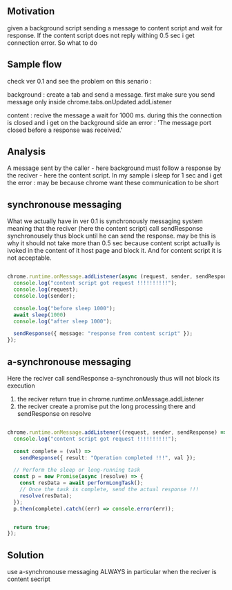 <h2>Motivation</h2>
given a background script sending a message to content script and wait for response. If the content script does not reply withing 0.5 sec i get connection error. So what to do

<h2>Sample flow</h2>
check ver 0.1 and see the problem on this senario : 
<p>background :  create a tab and send a message. first make sure you send message only inside chrome.tabs.onUpdated.addListener</p>
<p>content : recive the message a wait for 1000 ms. during this the connection is closed and i get on the background side an error : 'The message port closed before a response was received.'</p>


<h2>Analysis</h2>
A message sent by the caller - here background must follow a response by the reciver - here the content script. In my sample i sleep for 1 sec and i get the error : may be because chrome want these communication to be short

<h2>synchronouse messaging</h2>
What we actually have in ver 0.1 is synchronously messaging system meaning that the reciver (here the content script) call sendResponse synchronousely thus block until he can send the response. may be this is why it should not take more than 0.5 sec because content script actually is ivoked in the content of it host page and block it. And for content script it is not acceptable. 

```ts

chrome.runtime.onMessage.addListener(async (request, sender, sendResponse) => {
  console.log("content script got request !!!!!!!!!!");
  console.log(request);
  console.log(sender);

  console.log("before sleep 1000");
  await sleep(1000)
  console.log("after sleep 1000");

  sendResponse({ message: "response from content script" });
});

```

<h2>a-synchronouse messaging</h2>
 Here the reciver call sendResponse a-synchronously thus will not block its execution
<ol>
<li>the reciver return true in chrome.runtime.onMessage.addListener</li>
<li>the reciver create a promise put the long processing there and sendResponse on resolve</li>
</ol>


```ts

chrome.runtime.onMessage.addListener((request, sender, sendResponse) => {
  console.log("content script got request !!!!!!!!!!");

  const complete = (val) =>
    sendResponse({ result: "Operation completed !!!", val });

  // Perform the sleep or long-running task
  const p = new Promise(async (resolve) => {
    const resData = await performLongTask();
    // Once the task is complete, send the actual response !!!
    resolve(resData);
  });
  p.then(complete).catch((err) => console.error(err));


  return true;
});


```

<h2>Solution</h2>
use a-synchronouse messaging ALWAYS in particular when the reciver is content secript
